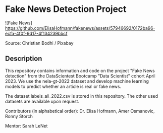 # Fake News Detection Project

![Fake News]
https://github.com/ElisaHofmann/fakenews/assets/57946692/0172ba96-ecfa-4f0f-9d17-4f134239bbcf


Source: Christian Bodhi / Pixabay

## Description
This repository contains information and code on the project "Fake News detection" from the DataScientest Bootcamp "Data Scientist" cohort April 2023. We use the nela-gt-2022 dataset and develop machine learning models to predict whether an article is real or fake news.

The dataset labels_all_2022.csv is stored in this repository. The other used datasets are available upon request.

Contributors (in alphabetical order): Dr. Elisa Hofmann, Amer Osmanovic, Ronny Storch

Mentor: Sarah LeNet

